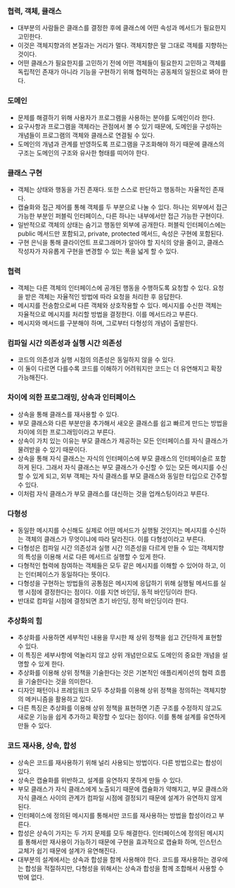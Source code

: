 ### 협력, 객체, 클래스
- 대부분의 사람들은 클래스를 결정한 후에 클래스에 어떤 속성과 메서드가 필요한지 고민한다.
- 이것은 객체지향과의 본질과는 거리가 멀다. 객체지향은 말 그대로 객체를 지향하는 것이다.
- 어떤 클래스가 필요한지를 고민하기 전에 어떤 객체들이 필요한지 고민하고 객체를 독립적인 존재가 아니라 기능을 구현하기 위해 협력하는 공동체의 일원으로 봐야 한다.

### 도메인
- 문제를 해결하기 위해 사용자가 프로그램을 사용하는 분야를 도메인이라 한다.
- 요구사항과 프로그램을 객체라는 관점에서 볼 수 있기 때문에, 도메인을 구성하는 개념들이 프로그램의 객체와 클래스로 연결될 수 있다.
- 도메인의 개념과 관계를 반영하도록 프로그램을 구조화해야 하기 때문에 클래스의 구조는 도메인의 구조와 유사한 형태를 띠어야 한다.

### 클래스 구현
- 객체는 상태와 행동을 가진 존재다. 또한 스스로 판단하고 행동하는 자율적인 존재다.
- 캡슐화와 접근 제어를 통해 객체를 두 부분으로 나눌 수 있다. 하나는 외부에서 접근 가능한 부분인 퍼블릭 인터페이스, 다른 하나는 내부에서만 접근 가능한 구현이다.
- 일반적으로 객체의 상태는 숨기고 행동만 외부에 공개한다. 퍼블릭 인터페이스에는 public 메서드만 포함되고, private, protected 메서드, 속성은 구현에 포함된다.
- 구현 은닉을 통해 클라이언트 프로그래머가 알아야 할 지식의 양을 줄이고, 클래스 작성자가 자유롭게 구현을 변경할 수 있는 폭을 넓게 할 수 있다.

### 협력
- 객체는 다른 객체의 인터페이스에 공개된 행동을 수행하도록 요청할 수 있다. 요청을 받은 객체는 자율적인 방법에 따라 요청을 처리한 후 응답한다.
- 메시지를 전송함으로써 다른 객체와 상호작용할 수 있다. 메시지를 수신한 객체는 자율적으로 메시지를 처리할 방법을 결정한다. 이를 메서드라고 부른다.
- 메시지와 메서드를 구분해야 하며, 그로부터 다형성의 개념이 출발한다.

### 컴파일 시간 의존성과 실행 시간 의존성
- 코드의 의존성과 실행 시점의 의존성은 동일하지 않을 수 있다.
- 이 둘이 다르면 다를수록 코드를 이해하기 어려워지만 코드는 더 유연해지고 확장 가능해진다.

### 차이에 의한 프로그래밍, 상속과 인터페이스
- 상속을 통해 클래스를 재사용할 수 있다.
- 부모 클래스와 다른 부분만을 추가해서 새오운 클래스를 쉽고 빠르게 만드는 방법을 차이에 의한 프로그래밍이라고 부른다.
- 상속이 가치 있는 이유는 부모 클래스가 제공하는 모든 인터페이스를 자식 클래스가 물려받을 수 있기 때문이다.
- 상속을 통해 자식 클래스는 자식의 인터페이스에 부모 클래스의 인터페이슬르 포함하게 된다. 그래서 자식 클래스는 부모 클래스가 수신할 수 있는 모든 메시지를 수신할 수 있게 되고, 외부 객체는 자식 클래스를 부모 클래스와 동일한 타입으로 간주할 수 있다.
- 이처럼 자식 클래스가 부모 클래스를 대신하는 것을 업캐스팅이라고 부른다.

### 다형성
- 동일한 메시지를 수신해도 실제로 어떤 메서드가 실행될 것인지는 메시지를 수신하는 객체의 클래스가 무엇이냐에 따라 달라진다. 이를 다형성이라고 부른다.
- 다형성은 컴파일 시간 의존성과 실행 시간 의존성을 다르게 만들 수 있는 객체지향의 특성을 이용해 서로 다른 메서드르 실행할 수 있게 한다.
- 다형적인 협력에 참여하는 객체들은 모두 같은 메시지를 이해할 수 있어야 하고, 이는 인터페이스가 동일하다는 뜻이다.
- 다형성을 구현하는 방법들의 공통점은 메시지에 응답하기 위해 실행될 메서드를 실행 시점에 결정한다는 점이다. 이를 지연 바인딩, 동적 바인딩이라 한다.
- 반대로 컴파일 시점에 결정되면 초기 바인딩, 정적 바인딩이라 한다.

### 추상화의 힘
- 추상화를 사용하면 세부적인 내용을 무시한 채 상위 정책을 쉽고 간단하게 표현할 수 있다. 
- 이 특징은 세부사항에 억눌리지 않고 상위 개념만으로도 도메인의 중요한 개념을 설명할 수 있게 한다.
- 추상화를 이용해 상위 정책을 기술한다는 것은 기본적인 애플리케이션의 협력 흐름을 기술한다는 것을 의미한다.
- 디자인 패턴이나 프레임워크 모두 추상화를 이용해 상위 정책을 정의하는 객체지향의 메커니즘을 활용하고 있다.
- 다른 특징은 추상화를 이용해 상위 정책을 표현하면 기존 구조를 수정하지 않고도 새로운 기능을 쉽게 추가하고 확장할 수 있다는 점이다. 이를 통해 설계를 유연하게 만들 수 있다.

### 코드 재사용, 상속, 합성
- 상속은 코드를 재사용하기 위해 널리 사용되는 방법이다. 다른 방법으로는 합성이 있다.
- 상속은 캡슐화를 위반하고, 설계를 유연하지 못하게 만들 수 있다.
- 부모 클래스가 자식 클래스에게 노출되기 때문에 캡슐화가 약해지고, 부모 클래스와 자식 클래스 사이의 관계가 컴파일 시점에 결정되기 때문에 설계가 유연하지 않게 된다.
- 인터페이스에 정의된 메시지를 통해서만 코드를 재사용하는 방법을 합성이라고 부른다.
- 합성은 상속이 가지는 두 가지 문제를 모두 해결한다. 인터페이스에 정의된 메시지를 통해서만 재사용이 가능하기 때문에 구현을 효과적으로 캡슐화 하며, 인스턴스 교체가 쉽기 때문에 설계가 유연해진다.
- 대부분의 설계에서는 상속과 합성을 함께 사용해야 한다. 코드를 재사용하는 경우에는 합성을 적절하지만, 다형성을 위해서는 상속과 합성을 함께 조합해서 사용할 수 밖에 없다.


